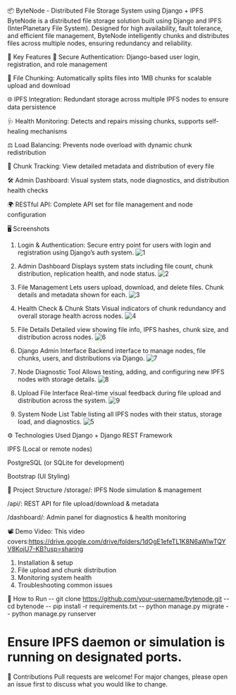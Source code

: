 📦 ByteNode - Distributed File Storage System using Django + IPFS
ByteNode is a distributed file storage solution built using Django and IPFS (InterPlanetary File System). Designed for high availability, fault tolerance, and efficient file management, ByteNode intelligently chunks and distributes files across multiple nodes, ensuring redundancy and reliability.

🚀 Key Features
🔐 Secure Authentication: Django-based user login, registration, and role management

📁 File Chunking: Automatically splits files into 1MB chunks for scalable upload and download

🌐 IPFS Integration: Redundant storage across multiple IPFS nodes to ensure data persistence

🩺 Health Monitoring: Detects and repairs missing chunks, supports self-healing mechanisms

⚖️ Load Balancing: Prevents node overload with dynamic chunk redistribution

🧩 Chunk Tracking: View detailed metadata and distribution of every file

🛠️ Admin Dashboard: Visual system stats, node diagnostics, and distribution health checks

🌍 RESTful API: Complete API set for file management and node configuration

🖥️ Screenshots
1. Login & Authentication: Secure entry point for users with login and registration using Django’s auth system.
![1](https://github.com/user-attachments/assets/a4ac61f1-aeb2-493a-8010-193e5e8b1332)

2. Admin Dashboard
Displays system stats including file count, chunk distribution, replication health, and node status.
![2](https://github.com/user-attachments/assets/58f0850b-591b-4860-a93d-bf52dcf73d7b)

3. File Management
Lets users upload, download, and delete files. Chunk details and metadata shown for each.
![3](https://github.com/user-attachments/assets/dda98ffd-85ea-4432-b509-a7c5e2861ae5)

4. Health Check & Chunk Stats
Visual indicators of chunk redundancy and overall storage health across nodes.
![4](https://github.com/user-attachments/assets/ad4c9596-0f2b-4021-9bab-a8036f759c4d)

5. File Details
Detailed view showing file info, IPFS hashes, chunk size, and distribution across nodes.
![6](https://github.com/user-attachments/assets/19b45345-77c6-49f4-af6d-d50b38b0f631)

6. Django Admin Interface
Backend interface to manage nodes, file chunks, users, and distributions via Django.
![7](https://github.com/user-attachments/assets/266a0142-fea6-4115-afec-a81fdd7eb1d2)

7. Node Diagnostic Tool
Allows testing, adding, and configuring new IPFS nodes with storage details.
![8](https://github.com/user-attachments/assets/5a467743-ebe9-412d-84ea-dbea5b835846)

8. Upload File Interface
Real-time visual feedback during file upload and distribution across the system.
![9](https://github.com/user-attachments/assets/b564d9c2-2db6-4d61-bfc2-c461dca7a9b8)

9. System Node List
Table listing all IPFS nodes with their status, storage load, and diagnostics.
![5](https://github.com/user-attachments/assets/fccb13d1-c7d8-4034-9c69-2d197806c5ef)

⚙️ Technologies Used
Django + Django REST Framework

IPFS (Local or remote nodes)

PostgreSQL (or SQLite for development)

Bootstrap (UI Styling)

📂 Project Structure
/storage/: IPFS Node simulation & management

/api/: REST API for file upload/download & metadata

/dashboard/: Admin panel for diagnostics & health monitoring

📽️ Demo Video: 
This video covers:https://drive.google.com/drive/folders/1dOgE1efeTL1K8N6aWlwTQYV8KojU7-KB?usp=sharing

1. Installation & setup
2. File upload and chunk distribution
3. Monitoring system health
4. Troubleshooting common issues

📌 How to Run
-- git clone https://github.com/your-username/bytenode.git
-- cd bytenode
-- pip install -r requirements.txt
-- python manage.py migrate
-- python manage.py runserver

# Ensure IPFS daemon or simulation is running on designated ports.


🤝 Contributions
Pull requests are welcome! For major changes, please open an issue first to discuss what you would like to change.
